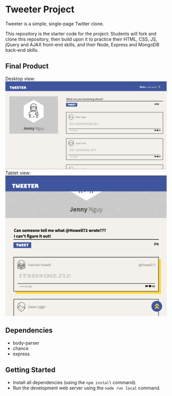 # Tweeter Project

Tweeter is a simple, single-page Twitter clone.

This repository is the starter code for the project: Students will fork and clone this repository, then build upon it to practice their HTML, CSS, JS, jQuery and AJAX front-end skills, and their Node, Express and MongoDB back-end skills.

## Final Product

Desktop view:
!["Screenshot of desktop view"](https://github.com/j-nny/tweeter/blob/master/docs/Desktop-view.png)
Tablet view:
!["Screenshot of tablet view"](https://github.com/j-nny/tweeter/blob/master/docs/Tablet-view.png)

## Dependencies

- body-parser
- chance
- express

## Getting Started

- Install all dependencies (using the `npm install` command).
- Run the development web server using the `node run local` command.